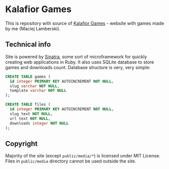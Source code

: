 # Kalafior Games

This is repository with source of [Kalafior Games](http://kalafiorgames.com) - website with games made by me (Maciej Lamberski).

## Technical info

Site is powered by [Sinatra](http://sinatrarb.com), some sort of microframework for quickly creating web applications in Ruby. It also uses SQLite database to store games and downloads count. Database structure is very, very simple:

```sql
CREATE TABLE games (
  id integer PRIMARY KEY AUTOINCREMENT NOT NULL,
  slug varchar NOT NULL,
  template varchar NOT NULL
);

CREATE TABLE files (
  id integer PRIMARY KEY AUTOINCREMENT NOT NULL,
  slug text NOT NULL,
  url text NOT NULL,
  downloads integer NOT NULL
);
```

## Copyright

Majority of the site (except `public/media/*`) is licensed under MIT License. Files in `public/media` directory cannot be used outside the site.
